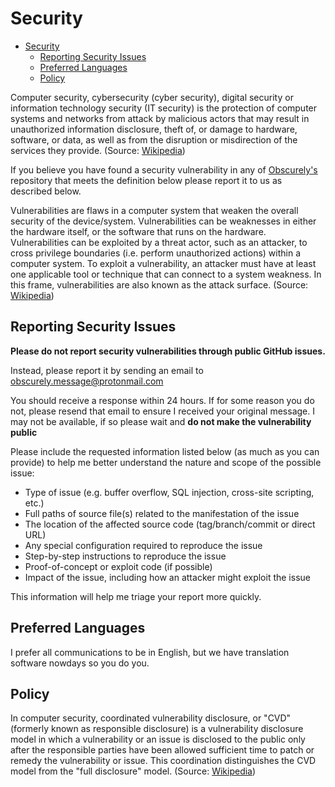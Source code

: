# Security

<!--toc:start-->

- [Security](#security)
  - [Reporting Security Issues](#reporting-security-issues)
  - [Preferred Languages](#preferred-languages)
  - [Policy](#policy)

<!--toc:end-->

Computer security, cybersecurity (cyber security), digital security or
information technology security (IT security) is the protection of computer
systems and networks from attack by malicious actors that may result in
unauthorized information disclosure, theft of, or damage to hardware, software,
or data, as well as from the disruption or misdirection of the services they
provide. (Source: [Wikipedia](https://en.wikipedia.org/wiki/Computer_security))

If you believe you have found a security vulnerability in any of
[Obscurely's](https://github.com/Obscurely) repository that meets the definition
below please report it to us as described below.

Vulnerabilities are flaws in a computer system that weaken the overall security
of the device/system. Vulnerabilities can be weaknesses in either the hardware
itself, or the software that runs on the hardware. Vulnerabilities can be
exploited by a threat actor, such as an attacker, to cross privilege boundaries
(i.e. perform unauthorized actions) within a computer system. To exploit a
vulnerability, an attacker must have at least one applicable tool or technique
that can connect to a system weakness. In this frame, vulnerabilities are also
known as the attack surface. (Source:
[Wikipedia](<https://en.wikipedia.org/wiki/Vulnerability_(computing)>))

## Reporting Security Issues

**Please do not report security vulnerabilities through public GitHub issues.**

Instead, please report it by sending an email to
[obscurely.message@protonmail.com](mailto:obscurely.message@protonmail.com)

You should receive a response within 24 hours. If for some reason you do not,
please resend that email to ensure I received your original message. I may not
be available, if so please wait and **do not make the vulnerability public**

Please include the requested information listed below (as much as you can
provide) to help me better understand the nature and scope of the possible
issue:

- Type of issue (e.g. buffer overflow, SQL injection, cross-site scripting,
  etc.)
- Full paths of source file(s) related to the manifestation of the issue
- The location of the affected source code (tag/branch/commit or direct URL)
- Any special configuration required to reproduce the issue
- Step-by-step instructions to reproduce the issue
- Proof-of-concept or exploit code (if possible)
- Impact of the issue, including how an attacker might exploit the issue

This information will help me triage your report more quickly.

## Preferred Languages

I prefer all communications to be in English, but we have translation software
nowdays so you do you.

## Policy

In computer security, coordinated vulnerability disclosure, or "CVD" (formerly
known as responsible disclosure) is a vulnerability disclosure model in which a
vulnerability or an issue is disclosed to the public only after the responsible
parties have been allowed sufficient time to patch or remedy the vulnerability
or issue. This coordination distinguishes the CVD model from the "full
disclosure" model. (Source:
[Wikipedia](https://en.wikipedia.org/wiki/Coordinated_vulnerability_disclosure))
